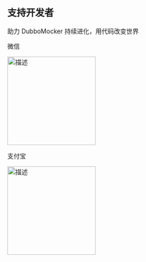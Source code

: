 ## 支持开发者
助力 DubboMocker 持续进化，用代码改变世界

微信

<img src="https://github.com/user-attachments/assets/fac5bba8-85f9-4609-a9f8-ebd22c3984f5" alt="描述" width="200px" />

支付宝

<img src="https://github.com/user-attachments/assets/93c8e4ee-e483-4563-9cc8-c56ce2a170b6" alt="描述" width="200px" />
